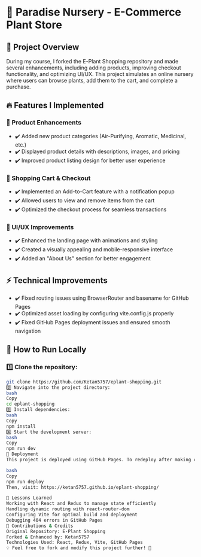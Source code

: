 # 🌿 Paradise Nursery - E-Commerce Plant Store

## 📌 Project Overview

During my course, I forked the E-Plant Shopping repository and made several enhancements, including adding products, improving checkout functionality, and optimizing UI/UX. This project simulates an online nursery where users can browse plants, add them to the cart, and complete a purchase.

## 🔥 Features I Implemented

### 🌱 Product Enhancements

- ✔️ Added new product categories (Air-Purifying, Aromatic, Medicinal, etc.)
- ✔️ Displayed product details with descriptions, images, and pricing
- ✔️ Improved product listing design for better user experience

### 🛒 Shopping Cart & Checkout

- ✔️ Implemented an Add-to-Cart feature with a notification popup
- ✔️ Allowed users to view and remove items from the cart
- ✔️ Optimized the checkout process for seamless transactions

### 🎨 UI/UX Improvements

- ✔️ Enhanced the landing page with animations and styling
- ✔️ Created a visually appealing and mobile-responsive interface
- ✔️ Added an "About Us" section for better engagement

## ⚡ Technical Improvements

- ✔️ Fixed routing issues using BrowserRouter and basename for GitHub Pages
- ✔️ Optimized asset loading by configuring vite.config.js properly
- ✔️ Fixed GitHub Pages deployment issues and ensured smooth navigation

## 📖 How to Run Locally

### 1️⃣ Clone the repository:

```bash
git clone https://github.com/Ketan5757/eplant-shopping.git
2️⃣ Navigate into the project directory:
bash
Copy
cd eplant-shopping
3️⃣ Install dependencies:
bash
Copy
npm install
4️⃣ Start the development server:
bash
Copy
npm run dev
🚀 Deployment
This project is deployed using GitHub Pages. To redeploy after making changes:

bash
Copy
npm run deploy
Then, visit: https://ketan5757.github.io/eplant-shopping/

🎯 Lessons Learned
Working with React and Redux to manage state efficiently
Handling dynamic routing with react-router-dom
Configuring Vite for optimal build and deployment
Debugging 404 errors in GitHub Pages
🤝 Contributions & Credits
Original Repository: E-Plant Shopping
Forked & Enhanced by: Ketan5757
Technologies Used: React, Redux, Vite, GitHub Pages
💡 Feel free to fork and modify this project further! 🚀
